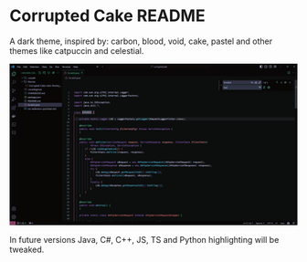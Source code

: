 # Corrupted Cake README

A dark theme, inspired by: carbon, blood, void, cake, pastel and other themes like catpuccin and celestial.

![Alt text](screenshot.png)

In future versions Java, C#, C++, JS, TS and Python highlighting will be tweaked.
